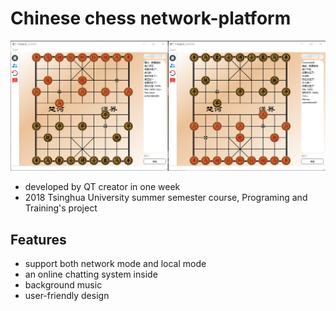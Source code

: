 # Chinese chess network-platform

![](1568134632759.png)

+ developed by QT creator in one week
+ 2018 Tsinghua University summer semester course, Programing and Training's project

## Features

+ support both network mode and local mode
+ an online chatting system inside
+ background music
+ user-friendly design 

